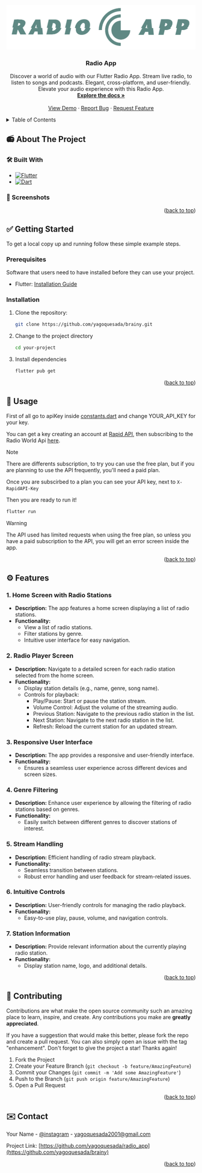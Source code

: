 <a name="top"></a>


<!-- PROJECT LOGO -->
<br />
<div align="center">
  <a href="https://github.com/yagoquesada/radio_app">
    <img src="assets/readme/radio_app.png" alt="Logo" width="600" >
  </a>

<h3 align="center">Radio App</h3>

  <p align="center">
    Discover a world of audio with our Flutter Radio App. Stream live radio, to listen to songs and podcasts. Elegant, cross-platform, and user-friendly. Elevate your audio experience with this Radio App.
    <br />
    <a href="https://github.com/yagoquesada/radio_app"><strong>Explore the docs »</strong></a>
    <br />
    <br />
    <a href="https://github.com/yagoquesada/radio_app">View Demo</a>
    ·
    <a href="https://github.com/yagoquesada/radio_app/issues">Report Bug</a>
    ·
    <a href="https://github.com/yagoquesada/radio_app/issues">Request Feature</a>
  </p>
</div>



<!-- TABLE OF CONTENTS -->
<details>
  <summary>Table of Contents</summary>
  <ol>
    <li>
      <a href="#-about-the-project">About The Project</a>
      <ul>
        <li><a href="#%EF%B8%8F-built-with">Built With</a></li>
        <li><a href="#-screenshots">Screenshots</a></li>
      </ul>
    </li>
    <li>
      <a href="#-getting-started">Getting Started</a>
      <ul>
        <li><a href="#prerequisites">Prerequisites</a></li>
        <li><a href="#installation">Installation</a></li>
      </ul>
    </li>
    <li><a href="#-usage">Usage</a></li>
    <li><a href="#%EF%B8%8F-features">Features</a></li>
    <li><a href="#-contributing">Contributing</a></li>
    <li><a href="#%EF%B8%8F-contact">Contact</a></li>
  </ol>
</details>



## 📻 About The Project

### 🛠️ Built With

* [![Flutter][Flutter-img]][Flutter-url]
* [![Dart][Dart-img]][Dart-url]

### 📸 Screenshots

<p align="right">(<a href="#top">back to top</a>)</p>

## ✅ Getting Started 

To get a local copy up and running follow these simple example steps.

### Prerequisites

Software that users need to have installed before they can use your project.

- Flutter: [Installation Guide](https://flutter.dev/docs/get-started/install)

### Installation

1. Clone the repository:
   ```bash
   git clone https://github.com/yagoquesada/brainy.git
2. Change to the project directory
   ```bash
   cd your-project
3. Install dependencies
   ```bash
   flutter pub get
   ```

<p align="right">(<a href="#top">back to top</a>)</p>
   
## 🙌 Usage

First of all go to apiKey inside [constants.dart](https://github.com/yagoquesada/radio_app/blob/main/lib/core/constants/constants.dart) and change YOUR_API_KEY for your key. 

You can get a key creating an account at [Rapid API](https://rapidapi.com/auth/sign-up?referral=/hub), then subscribing to the Radio World Api [here](https://rapidapi.com/dpthapaliya19/api/radio-world-75-000-worldwide-fm-radio-stations).

> [!NOTE]
> There are differents subscription, to try you can use the free plan, but if you are planning to use the API frequently, you'll need a paid plan.

Once you are subscirbed to a plan you can see your API key, next to `X-RapidAPI-Key`

Then you are ready to run it!
  ```bash
  flutter run
  ```

> [!WARNING] 
> The API used has limited requests when using the free plan, so unless you have a paid subscription to the API, you will get an error screen inside the app.

<p align="right">(<a href="#top">back to top</a>)</p>

## ⚙️ Features

### 1. Home Screen with Radio Stations

- **Description:** The app features a home screen displaying a list of radio stations.
- **Functionality:**
  - View a list of radio stations.
  - Filter stations by genre.
  - Intuitive user interface for easy navigation.

### 2. Radio Player Screen

- **Description:** Navigate to a detailed screen for each radio station selected from the home screen.
- **Functionality:**
  - Display station details (e.g., name, genre, song name).
  - Controls for playback:
    - Play/Pause: Start or pause the station stream.
    - Volume Control: Adjust the volume of the streaming audio.
    - Previous Station: Navigate to the previous radio station in the list.
    - Next Station: Navigate to the next radio station in the list.
    - Refresh: Reload the current station for an updated stream.

### 3. Responsive User Interface

- **Description:** The app provides a responsive and user-friendly interface.
- **Functionality:**
  - Ensures a seamless user experience across different devices and screen sizes.

### 4. Genre Filtering

- **Description:** Enhance user experience by allowing the filtering of radio stations based on genres.
- **Functionality:**
  - Easily switch between different genres to discover stations of interest.

### 5. Stream Handling

- **Description:** Efficient handling of radio stream playback.
- **Functionality:**
  - Seamless transition between stations.
  - Robust error handling and user feedback for stream-related issues.

### 6. Intuitive Controls

- **Description:** User-friendly controls for managing the radio playback.
- **Functionality:**
  - Easy-to-use play, pause, volume, and navigation controls.

### 7. Station Information

- **Description:** Provide relevant information about the currently playing radio station.
- **Functionality:**
  - Display station name, logo, and additional details.

<p align="right">(<a href="#top">back to top</a>)</p>

## 🤝 Contributing

Contributions are what make the open source community such an amazing place to learn, inspire, and create. Any contributions you make are **greatly appreciated**.

If you have a suggestion that would make this better, please fork the repo and create a pull request. You can also simply open an issue with the tag "enhancement".
Don't forget to give the project a star! Thanks again!

1. Fork the Project
2. Create your Feature Branch (`git checkout -b feature/AmazingFeature`)
3. Commit your Changes (`git commit -m 'Add some AmazingFeature'`)
4. Push to the Branch (`git push origin feature/AmazingFeature`)
5. Open a Pull Request

<p align="right">(<a href="#top">back to top</a>)</p>

## ✉️ Contact

Your Name - [@instagram](https://www.instagram.com/yagoquesada/) - yagoquesada2001@gmail.com

Project Link: [https://github.com/yagoquesada/radio_app](https://github.com/yagoquesada/brainy)

<p align="right">(<a href="#top">back to top</a>)</p>

<!-- MARKDOWN LINKS & IMAGES -->
[Flutter-img]: https://img.shields.io/badge/Flutter-%2302569B.svg?style=for-the-badge&logo=Flutter&logoColor=white
[Flutter-url]: https://flutter.dev/
[Dart-img]: https://img.shields.io/badge/dart-%230175C2.svg?style=for-the-badge&logo=dart&logoColor=white
[Dart-url]: https://dart.dev/

